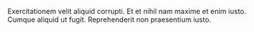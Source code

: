 Exercitationem velit aliquid corrupti. Et et nihil nam maxime et enim iusto. Cumque aliquid ut fugit. Reprehenderit non praesentium iusto.